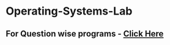 # Operating-Systems-Lab

## For Question wise programs - [Click Here](https://github.com/chandansgowda/jssstu-os-lab-programs)
